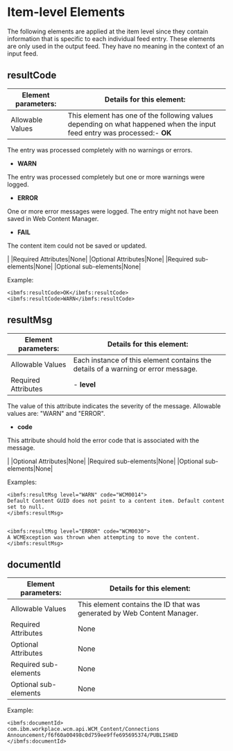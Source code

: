 # Item-level Elements

The following elements are applied at the item level since they contain information that is specific to each individual feed entry. These elements are only used in the output feed. They have no meaning in the context of an input feed.

## resultCode

|Element parameters:|Details for this element:|
|-------------------|-------------------------|
|Allowable Values|This element has one of the following values depending on what happened when the input feed entry was processed:-   **OK**

The entry was processed completely with no warnings or errors.

-   **WARN**

The entry was processed completely but one or more warnings were logged.

-   **ERROR**

One or more error messages were logged. The entry might not have been saved in Web Content Manager.

-   **FAIL**

The content item could not be saved or updated.


|
|Required Attributes|None|
|Optional Attributes|None|
|Required sub-elements|None|
|Optional sub-elements|None|

Example:

```
<ibmfs:resultCode>OK</ibmfs:resultCode>
<ibmfs:resultCode>WARN</ibmfs:resultCode>
```

## resultMsg

|Element parameters:|Details for this element:|
|-------------------|-------------------------|
|Allowable Values|Each instance of this element contains the details of a warning or error message.|
|Required Attributes|-   **level**

The value of this attribute indicates the severity of the message. Allowable values are: "WARN" and "ERROR".

-   **code**

This attribute should hold the error code that is associated with the message.


|
|Optional Attributes|None|
|Required sub-elements|None|
|Optional sub-elements|None|

Examples:

```
<ibmfs:resultMsg level="WARN" code="WCM0014">
Default Content GUID does not point to a content item. Default content set to null.
</ibmfs:resultMsg>


<ibmfs:resultMsg level="ERROR" code="WCM0030">
A WCMException was thrown when attempting to move the content.
</ibmfs:resultMsg>
```

## documentId

|Element parameters:|Details for this element:|
|-------------------|-------------------------|
|Allowable Values|This element contains the ID that was generated by Web Content Manager.|
|Required Attributes|None|
|Optional Attributes|None|
|Required sub-elements|None|
|Optional sub-elements|None|

Example:

```
<ibmfs:documentId>
com.ibm.workplace.wcm.api.WCM_Content/Connections Announcement/f6f60a00498c0d759ee9ffe695695374/PUBLISHED
</ibmfs:documentId>
```


